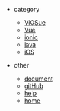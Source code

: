- category
  - [ViOSue](Vue/)
  - [Vue](Vue/)
  - [ionic](ionic/)
  - [java](java/)
  - [iOS](iOS/)

- other
  - [document](document/)
  - [gitHub](https://github.com/taoGod/extraordinarywen)
  - [help](help)
  - [home]()
  <!-- - [:us:, :uk:](/) -->
  <!-- - [:cn:](/zh-cn/) -->
  <!-- - [docsify 官网](https://docsify.js.org) -->